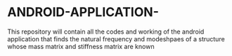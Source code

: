 # ANDROID-APPLICATION-
This repository will contain all the codes and working of the android application that finds the natural frequency and modeshpaes of a structure whose mass matrix and stiffness matrix are known
